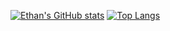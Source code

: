 [![Ethan's GitHub stats](https://github-readme-stats.vercel.app/api?username=ethan-french1&count_private=true)](https://github.com/ethan-french1/github-readme-stats&theme=tokyonight) [![Top Langs](https://github-readme-stats.vercel.app/api/top-langs/?username=ethan-french1&langs_count=8)](https://github.com/ethan-french1/github-readme-stats&theme=tokyonight)
